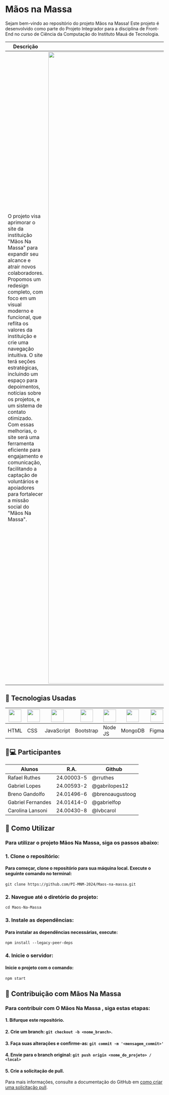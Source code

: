 # Mãos na Massa
Sejam bem-vindo ao repositório do projeto Mãos na Massa! Este projeto é desenvolvido como parte do Projeto Integrador para a disciplina de Front-End no curso de Ciência da Computação do Instituto Mauá de Tecnologia.

| Descrição | Imagem |
|-------------------------------------------------------------------------------------------------------------------------------------------------------------------------------------------------------------------------------------------------------------------------------------------------------------------------------------------------------------|-------------------------------------------|
| O projeto visa aprimorar o site da instituição "Mãos Na Massa" para expandir seu alcance e atrair novos colaboradores. Propomos um redesign completo, com foco em um visual moderno e funcional, que reflita os valores da instituição e crie uma navegação intuitiva. O site terá seções estratégicas, incluindo um espaço para depoimentos, notícias sobre os projetos, e um sistema de contato otimizado. Com essas melhorias, o site será uma ferramenta eficiente para engajamento e comunicação, facilitando a captação de voluntários e apoiadores para fortalecer a missão social do "Mãos Na Massa". | <img src="https://images.squarespace-cdn.com/content/v1/5a526fb7cd39c3cc6eaf9e26/1519345169706-X2O7W8VEDOBNLO7RC8PB/M%C3%A3os+na+Massa-logo+%284%29.png" width="2000"/> |

## 🔧 Tecnologias Usadas
| <img src="https://cdn.jsdelivr.net/gh/devicons/devicon@latest/icons/html5/html5-original.svg" width="40"/> | <img src="https://cdn.jsdelivr.net/gh/devicons/devicon@latest/icons/css3/css3-original.svg" width="40"/> | <img src="https://cdn.jsdelivr.net/gh/devicons/devicon@latest/icons/javascript/javascript-original.svg" width="40"/> | <img src="https://cdn.jsdelivr.net/gh/devicons/devicon@latest/icons/bootstrap/bootstrap-original.svg" width="40"/> | <img src="https://cdn.jsdelivr.net/gh/devicons/devicon@latest/icons/nodejs/nodejs-original.svg" width="40"/> | <img src="https://cdn.jsdelivr.net/gh/devicons/devicon@latest/icons/mongodb/mongodb-original.svg" width="40"/> | <img src="https://cdn.jsdelivr.net/gh/devicons/devicon@latest/icons/figma/figma-original.svg" width="40"/> |
|-----------------------------------------------------------------------------------------------------------|-----------------------------------------------------------------------------------------------------------|---------------------------------------------------------------------------------------------------------------|--------------------------------------------------------------------------------------------------------------|-----------------------------------------------------------------------------------------------------------|-------------------------------------------------------------------------------------------------------------|----------------------------------------------------------------------------------------------------------|
| HTML                                                                                                       | CSS                                                                                                        | JavaScript                                                                                                   | Bootstrap                                                                                                    |  Node JS                                                                                                     | MongoDB                                                                                                      | Figma                                                                                                     |

## 👨💻 Participantes
| Alunos            | R.A.       | Github             |
| ----------------- | ---------- | ------------------ |
| Rafael Ruthes     | 24.00003-5 | @rruthes           |
| Gabriel Lopes     | 24.00593-2 | @gabrilopes12      |
| Breno Gandolfo    | 24.01496-6 | @brenoaugustoog    |
| Gabriel Fernandes | 24.01414-0 | @gabrielfop        |
| Carolina Lansoni  | 24.00430-8 | @lvbcarol          |

## 🚀 Como Utilizar

### Para utilizar o projeto **Mãos Na Massa**, siga os passos abaixo:

### 1.  **Clone o repositório:**
   
#### Para começar, clone o repositório para sua máquina local. Execute o seguinte comando no terminal:

    git clone https://github.com/PI-MNM-2024/Maos-na-massa.git

### 2.  **Navegue até o diretório do projeto:**

    cd Maos-Na-Massa

### 3.  **Instale as dependências:**

#### Para instalar as dependências necessárias, execute:

    npm install --legacy-peer-deps

### 4.  **Inicie o servidor:**

#### Inicie o projeto com o comando:

    npm start

## 🤝 Contribuição com Mãos Na Massa

### Para contribuir com <strong> O Mãos Na Massa </strong>, siga estas etapas:

#### 1. Bifurque este repositório.
#### 2. Crie um branch: `git checkout -b <nome_branch>`.
#### 3. Faça suas alterações e confirme-as: `git commit -m '<mensagem_commit>'`
#### 4. Envie para o branch original: `git push origin <nome_do_projeto> / <local>`
#### 5. Crie a solicitação de pull.

Para mais informações, consulte a documentação do GitHub em [como criar uma solicitação pull](https://help.github.com/en/github/collaborating-with-issues-and-pull-requests/creating-a-pull-request).

